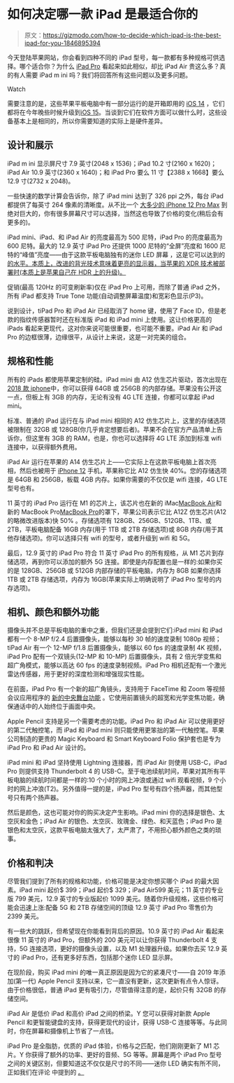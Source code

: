 # 如何决定哪一款 iPad 是最适合你的

> 原文：<https://gizmodo.com/how-to-decide-which-ipad-is-the-best-ipad-for-you-1846895394>

今天登陆苹果网站，你会看到四种不同的 iPad 型号，每一款都有多种规格可供选择。哪个适合你？为什么 [iPad Pro](https://gizmodo.com/apple-takes-the-wraps-off-the-m1-ipad-pro-with-miniled-1846719223) 看起来如此相似，却比 iPad Air 贵这么多？真的有人需要 iPad m ini 吗？我们将回答所有这些问题以及更多问题。

Watch

需要注意的是，这些苹果平板电脑中有一部分运行的是开箱即用的 [iOS 14](https://gizmodo.com/17-things-you-can-do-in-ios-14-that-you-couldn-t-do-bef-1844975020) ，它们都将在今年晚些时候升级到[iOS 15](https://gizmodo.com/ios-15-will-reportedly-bring-big-changes-to-notificatio-1846739203)。当谈到它们在软件方面可以做什么时，这些设备基本上是相同的，所以你需要知道的实际上是硬件差异。

## 设计和展示

iPad m ini 显示屏尺寸 7.9 英寸(2048 x 1536)；iPad 10.2 寸(2160 x 1620)；iPad Air 10.9 英寸(2360 x 1640)；和 iPad Pro 要么 11 寸【2388 x 1668】要么 12.9 寸(2732 x 2048)。

一些快速的数学计算会告诉你，除了 iPad mini 达到了 326 ppi 之外，每台 iPad 都提供了每英寸 264 像素的清晰度。从不比一个 [大多少的 iPhone 12 Pro Max](https://gizmodo.com/the-iphone-12-pro-max-is-entirely-too-much-phone-but-i-1845649078) 到绝对巨大的，你有很多屏幕尺寸可以选择，当然这也导致了价格的变化(稍后会有更多的)。

iPad mini、iPad、和 iPad Air 的亮度最高为 500 尼特，iPad Pro 的亮度最高为 600 尼特。最大的 12.9 英寸 iPad Pro 还提供 1000 尼特的“全屏”亮度和 1600 尼特的“峰值”亮度——由于这款平板电脑独有的迷你 LED 屏幕 ，这是它可以达到的 [的水平。本质上，改进的背光技术意味着更亮的显示器，当苹果的 XDR 技术被部署时(本质上是苹果自己在 HDR 上的升级)。](https://gizmodo.com/why-the-new-ipad-pros-miniled-display-is-a-big-deal-1846760120) 

促销(最高 120Hz 的可变刷新率)仅在 iPad Pro 上可用，而除了普通 iPad 之外，所有 iPad 都支持 True Tone 功能(自动调整屏幕温度)和宽彩色显示(P3)。

说到设计，tiPad Pro 和 iPad Air 已经取消了 home 键，使用了 Face ID，但是老款的指纹传感器暂时还在标准版 iPad 和 iPad mini 上使用。这让价格更高的 iPads 看起来更现代，这对你来说可能很重要，也可能不重要。iPad Air 和 iPad Pro 的边框很薄，边缘很平，从设计上来说，这是一对完美的组合。

## **规格和性能**

所有的 iPads 都使用苹果定制的硅。iPad mini 由 A12 仿生芯片驱动，首次出现在[2018 款 iphone](https://gizmodo.com/the-iphone-xs-is-forever-1829305262)中，你可以获得 64GB 或 256GB 的内部存储。苹果没有公开这一点，但板上有 3GB 的内存，无论有没有 4G LTE 连接，你都可以拿起 iPad mini。

标准、普通的 iPad 运行在与 iPad mini 相同的 A12 仿生芯片上，这里的存储选项被限制在 32GB 或 128GB(你几乎肯定想要后者)。苹果不会在官方产品清单上告诉你，但这里有 3GB 的 RAM，也是，你也可以选择将 4G LTE 添加到标准 wifi 连接中，以获得额外费用。

iPad Air 运行在苹果的 A14 仿生芯片上——它实际上在这款平板电脑上首次亮相，然后也被用于 [iPhone 12](https://gizmodo.com/the-iphone-12-feels-like-a-1-000-phone-1845478737) 手机，苹果称它比 A12 仿生快 40%。您的存储选项是 64GB 和 256GB，板载 4GB 内存。如果你需要的不仅仅是 wifi 连接，4G LTE 型号也有。

11 英寸的 iPad Pro 运行在 M1 的芯片上，该芯片也在新的 iMac[MacBook Air](https://gizmodo.com/the-macbook-air-was-a-fine-laptop-but-apples-m1-chip-m-1845671122)和新的 MacBook Pro[MacBook Pro](https://gizmodo.com/apples-m1-macbook-pro-is-compelling-enough-to-make-a-pc-1845926546)的罩下，苹果公司表示它比 A12Z 仿生芯片(A12 的略微改进版本)快 50% 。存储选项有 128GB、256GB、512GB、1TB、或 2TB，平板电脑配备 16GB 内存(用于 1TB 或 2TB 存储选项)或 8GB 内存(用于其他存储选项)。你可以选择只有 wifi 的型号，或者升级到 wifi 和 5G。

最后，12.9 英寸的 iPad Pro 符合 11 英寸 iPad Pro 的所有规格，从 M1 芯片到存储选项，再到你可以添加的额外 5G 连接。即使是内存配置也是一样的:如果你买的是 128GB、256GB 或 512GB 内部存储的平板电脑，内存为 8GB 如果你选择 1TB 或 2TB 存储选项，内存为 16GB(苹果实际上明确说明了 iPad Pro 型号的内存选项)。

## **相机、颜色和额外功能**

摄像头并不总是平板电脑的重中之重，但我们还是会提到它们:iPad mini 和 iPad 都有一个 8-MP f/2.4 后置摄像头，能够以每秒 30 帧的速度录制 1080p 视频；tiPad Air 有一个 12-MP f/1.8 后置摄像头，能够以 60 fps 的速度录制 4K 视频，iPad Pro 配有一个双镜头(12-MP 和 10-MP) 后置摄像头，具有 2 倍光学变焦和超广角模式，能够以高达 60 fps 的速度录制视频。iPad Pro 相机还配有一个激光雷达传感器，用于更好的深度检测和增强现实性能。

在前面，iPad Pro 有一个新的超广角镜头，支持用于 FaceTime 和 Zoom 等视频会议应用程序的 [新的中央舞台功能](https://gizmodo.com/heres-how-the-new-ipad-pros-center-stage-video-calling-1846766977) 。它使用前置镜头的超宽和光学变焦功能，确保通话中的人始终位于画面中央。

Apple Pencil 支持是另一个需要考虑的功能。iPad Pro 和 iPad Air 可以使用更好的第二代触控笔，而 iPad 和 iPad mini 则只能使用更笨拙的第一代触控笔。苹果公司制造的更贵的 Magic Keyboard 和 Smart Keyboard Folio 保护套也是专为 iPad Pro 和 iPad Air 设计的。

iPad mini 和 iPad 坚持使用 Lightning 连接器，而 iPad Air 则使用 USB-C，iPad Pro 则提供支持 Thunderbolt 4 的 USB-C。至于电池续航时间，苹果对其所有平板电脑的续航时间都是一样的:10 个小时的网上冲浪或通过 wifi 观看视频，9 个小时的网上冲浪(T2)。另外值得一提的是，iPad Pro 型号有四个扬声器，而其他型号只有两个扬声器。

然后是颜色，这也可能对你的购买决定产生影响。iPad mini 你的选择是银色、太空灰和金色；iPad Air 的银色、太空灰、玫瑰金、绿色、和天蓝色；iPad Pro 是银色和太空灰，这款平板电脑太强大了，太严肃了，不用担心额外颜色之类的琐事。

## **价格和判决**

尽管我们提到了所有的规格和功能，价格可能是决定你想买哪个 iPad 的最大因素。iPad mini 起价$ 399；iPad 起价$ 329；iPad Air599 美元；11 英寸的专业版 799 美元，12.9 英寸的专业版起价 1099 美元。随着你升级规格，这些价格可能会迅速上涨:配备 5G 和 2TB 存储空间的顶级 12.9 英寸 iPad Pro 零售价为 2399 美元。

有一些大的跳跃，但希望现在你能看到背后的原因。10.9 英寸的 iPad Air 看起来很像 11 英寸的 iPad Pro，但额外的 200 美元可以让你获得 Thunderbolt 4 支持，5G 连接选项，更好的摄像头设置，以及 M1 处理器升级。如果你去买 12.9 英寸的 iPad Pro，还有更多好东西，包括那个迷你 LED 显示屏。

在现阶段，购买 iPad mini 的唯一真正原因是因为它的紧凑尺寸——自 2019 年添加(第一代) Apple Pencil 支持以来，它一直没有更新，这次更新有点令人惊讶。由于价格很低，普通 iPad 更有吸引力，尽管值得注意的是，起价只有 32GB 的存储空间。

iPad Air 是低价 iPad 和高价 iPad 之间的桥梁。Y 您可以获得对新款 Apple Pencil 和更智能键盘的支持，获得更现代的设计，获得 USB-C 连接等等。与此同时，你在屏幕和摄像机上节省了一点钱。

iPad Pro 是全脂肪，优质的 iPad 体验，价格与之匹配，他们刚刚更新了 M1 芯片。Y 你获得了额外的功率、更好的音频、5G 等等。屏幕是两个 iPad Pro 型号之间的关键区别，但要知道这不仅仅是尺寸的不同——迷你 LED 确实有所不同，正如我们在评论 中提到的 [。](https://gizmodo.com/the-ipad-pro-is-as-powerful-as-it-can-be-now-what-1846914479)